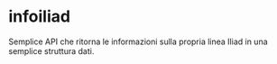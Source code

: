 # infoiliad
Semplice API che ritorna le informazioni sulla propria linea Iliad in una semplice struttura dati.